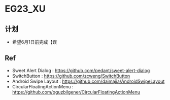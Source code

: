 # EG23_XU
## 计划
* 希望6月1日前完成【误
## Ref
* Sweet Alert Dialog : https://github.com/pedant/sweet-alert-dialog
* SwitchButton : https://github.com/zcweng/SwitchButton
* Android Swipe Layout : https://github.com/daimajia/AndroidSwipeLayout
* CircularFloatingActionMenu : https://github.com/oguzbilgener/CircularFloatingActionMenu
